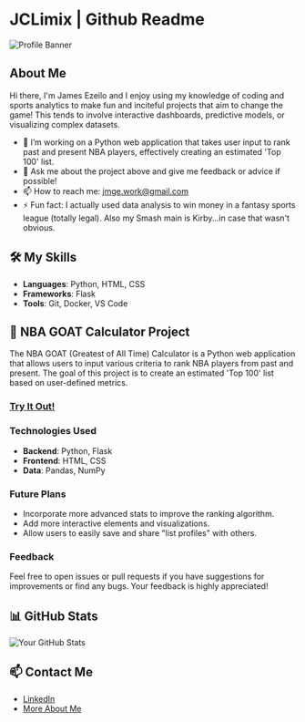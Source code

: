 # JCLimix | Github Readme

![Profile Banner](https://i.ibb.co/F87p8DQ/kirby-custom-sprite-preview-by-hartflip0218-dcmbetv.gif)

## About Me
Hi there, I'm James Ezeilo and I enjoy using my knowledge of coding and sports analytics to make fun and inciteful projects that aim to change the game! This tends to involve interactive dashboards, predictive models, or visualizing complex datasets.

- 🔭 I’m working on a Python web application that takes user input to rank past and present NBA players, effectively creating an estimated 'Top 100' list.
- 💬 Ask me about the project above and give me feedback or advice if possible!
- 📫 How to reach me: [jmge.work@gmail.com](mailto:jmge.work@gmail.com)
- ⚡ Fun fact: I actually used data analysis to win money in a fantasy sports league (totally legal). Also my Smash main is Kirby...in case that wasn't obvious.

## 🛠️ My Skills
- **Languages**: Python, HTML, CSS
- **Frameworks**: Flask
- **Tools**: Git, Docker, VS Code

## 🏀 NBA GOAT Calculator Project
The NBA GOAT (Greatest of All Time) Calculator is a Python web application that allows users to input various criteria to rank NBA players from past and present. The goal of this project is to create an estimated 'Top 100' list based on user-defined metrics.

### [Try It Out!](https://nba-goat-calc.universe-j.com/)

### Technologies Used
- **Backend**: Python, Flask
- **Frontend**: HTML, CSS
- **Data**: Pandas, NumPy

### Future Plans
- Incorporate more advanced stats to improve the ranking algorithm.
- Add more interactive elements and visualizations.
- Allow users to easily save and share "list profiles" with others. 

### Feedback
Feel free to open issues or pull requests if you have suggestions for improvements or find any bugs. Your feedback is highly appreciated!

## 📊 GitHub Stats
![Your GitHub Stats](https://github-readme-stats.vercel.app/api?username=jclimix&show_icons=true&theme=radical)

## 📫 Contact Me
- [LinkedIn](https://www.linkedin.com/in/james-ezeilo/)
- [More About Me](https://link.me/jmge.work)

